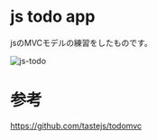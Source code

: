 # js todo app
jsのMVCモデルの練習をしたものです。


![js-todo](https://user-images.githubusercontent.com/65272471/125067435-3c652800-e0ef-11eb-9078-76c5958a0f49.gif)


# 参考
https://github.com/tastejs/todomvc
